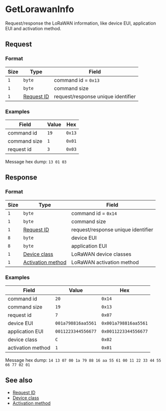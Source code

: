 # GetLorawanInfo

Request/response the LoRaWAN information, like device EUI, application EUI and activation method.


## Request

### Format

| Size | Type                                 | Field                              |
| ---- | ------------------------------------ | ---------------------------------- |
| `1`  | `byte`                               | command id = `0x13`                |
| `1`  | `byte`                               | command size                       |
| `1`  | [Request ID](../types.md#request-id) | request/response unique identifier |


### Examples

| Field        | Value | Hex    |
| ------------ | ----- | ------ |
| command id   | `19`  | `0x13` |
| command size | `1`   | `0x01` |
| request id   | `3`   | `0x03` |

Message hex dump: `13 01 03`


## Response

### Format

| Size | Type                                                       | Field                              |
| ---- | ---------------------------------------------------------- | ---------------------------------- |
| `1`  | `byte`                                                     | command id = `0x14`                |
| `1`  | `byte`                                                     | command size                       |
| `1`  | [Request ID](../types.md#request-id)                       | request/response unique identifier |
| `8`  | `byte`                                                     | device EUI                         |
| `8`  | `byte`                                                     | application EUI                    |
| `1`  | [Device class](../types.md#lorawan-device-classes)         | LoRaWAN device classes             |
| `1`  | [Activation method](../types.md#lorawan-activation-method) | LoRaWAN activation method          |


### Examples

| Field             | Value              | Hex                  |
| ----------------- | ------------------ | -------------------- |
| command id        | `20`               | `0x14`               |
| command size      | `19`               | `0x13`               |
| request id        | `7`                | `0x07`               |
| device EUI        | `001a798816aa5561` | `0x001a798816aa5561` |
| application EUI   | `0011223344556677` | `0x0011223344556677` |
| device class      | `C`                | `0x02`               |
| activation method | `1`                | `0x01`               |

Message hex dump: `14 13 07 00 1a 79 88 16 aa 55 61 00 11 22 33 44 55 66 77 02 01`


## See also

* [Request ID](../types.md#request-id)
* [Device class](../types.md#lorawan-device-classes)
* [Activation method](../types.md#lorawan-activation-method)
